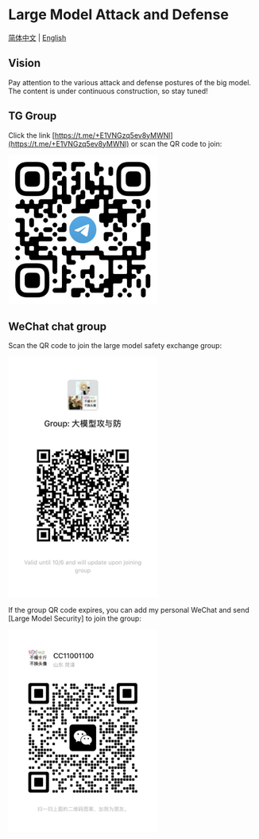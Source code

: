 # Large Model Attack and Defense

[简体中文](https://github.com/llm-sec/.github/blob/main/profile/README.md) | [English](https://github.com/llm-sec/.github/blob/main/profile/README_en.md) 

## Vision

Pay attention to the various attack and defense postures of the big model. The content is under continuous construction, so stay tuned!

## TG Group

Click the link [https://t.me/+E1VNGzq5ev8yMWNl](https://t.me/+E1VNGzq5ev8yMWNl) or scan the QR code to join:

<img src="./README.assets/image-20240929204424452.png" width="300px">





## WeChat chat group

Scan the QR code to join the large model safety exchange group:

<img src="./README.assets/image-20240929204600904.png" width="300px">

If the group QR code expires, you can add my personal WeChat and send [Large Model Security] to join the group:

<img src="./README.assets/image-20231030132026541-7614065.png" width="300px">







